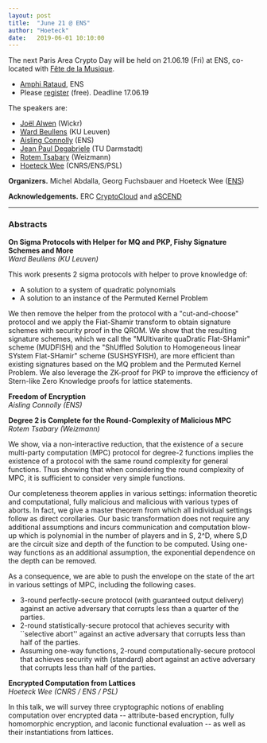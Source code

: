 ```yaml
---
layout: post
title:  "June 21 @ ENS"
author: "Hoeteck"
date:   2019-06-01 10:10:00
---
```


The next Paris Area Crypto Day will be held on 21.06.19 (Fri) at
ENS, co-located with [Fête de la Musique](https://quefaire.paris.fr/40919/fete-de-la-musique).

* [Amphi Rataud](https://www.di.ens.fr/AccesDI.html.fr), ENS
* Please [register](https://docs.google.com/forms/d/e/1FAIpQLSdU9SDqLdHWnDRSyj-AKfPzGAsiwA9Ih_1sne8J3RXFDsAWLA/viewform) (free). Deadline 17.06.19

The speakers are:

* [Joël Alwen](#JA) (Wickr) 
* [Ward Beullens](#WB) (KU Leuven)
* [Aisling Connolly](#AC) (ENS)
* [Jean Paul Degabriele](#JP) (TU Darmstadt)
* [Rotem Tsabary](#RT) (Weizmann)
* [Hoeteck Wee](#HW) (CNRS/ENS/PSL)

<!--

### Program

| &nbsp;9:50&nbsp;-&nbsp;10:00&nbsp;&nbsp; | Welcome
| 10:00 - 11:00 | [Anne Canteaut](#AC) Algebraic Distinguishers against Symmetric Primitives
| 11:00 - 12:00 | [Leonid Reyzin](#LR) On Memory Hardness of SCrypt
| 12:00 - 14:00 | Lunch 
| 14:00 - 15:30 | [Victor Shoup](#VS) Hash Proof Systems, Old and New
| 15:30 - 16:00 | Coffee Break
| 16:00 - 17:00 | [Rafael Pass](#RP) Analysis of the Blockchain Protocol in Asynchronous Networks
-->

**Organizers.** Michel Abdalla, Georg Fuchsbauer and Hoeteck Wee ([ENS](https://crypto.di.ens.fr/web2py))

**Acknowledgements.** ERC [CryptoCloud](http://www.di.ens.fr/~pointche/CryptoCloud/) and [aSCEND](http://cordis.europa.eu/project/rcn/193658_en.html)


----------------

### Abstracts

**<a name="WB"></a>On Sigma Protocols with Helper for MQ and PKP, Fishy Signature Schemes and More**<br>
*Ward Beullens (KU Leuven)*

This work presents 2 sigma protocols with helper to prove knowledge of:

* A solution to a system of quadratic polynomials
* A solution to an instance of the Permuted Kernel Problem

We then remove the helper from the protocol with a "cut-and-choose" protocol and we apply the Fiat-Shamir transform to obtain signature schemes with security proof in the QROM. We show that the resulting signature schemes, which we call the "MUltivarite quaDratic FIat-SHamir" scheme (MUDFISH) and the "ShUffled Solution to Homogeneous linear SYstem FIat-SHamir" scheme (SUSHSYFISH), are more efficient than existing signatures based on the MQ problem and the Permuted Kernel Problem. We also leverage the ZK-proof for PKP to improve the efficiency of Stern-like Zero Knowledge proofs for lattice statements.

**<a name="AC"></a>Freedom of Encryption**<br>
*Aisling Connolly (ENS)*

**<a name="RT"></a>Degree 2 is Complete for the Round-Complexity of Malicious MPC**<br>
*Rotem Tsabary (Weizmann)*

We show, via a non-interactive reduction, that the existence of a secure multi-party computation (MPC) protocol for degree-2 functions implies the existence of a protocol with the same round complexity for general functions. Thus showing that when considering the round complexity of MPC, it is sufficient to consider very simple functions.

Our completeness theorem applies in various settings: information theoretic and computational, fully malicious and malicious with various types of aborts. In fact, we give a master theorem from which all individual settings follow as direct corollaries. Our basic transformation does not require any additional assumptions and incurs communication and computation blow-up which is polynomial in the number of players and in S, 2^D, where S,D are the circuit size and depth of the function to be computed. Using one-way functions as an additional assumption, the exponential dependence on the depth can be removed.

As a consequence, we are able to push the envelope on the state of the art in various settings of MPC, including the following cases.

* 3-round perfectly-secure protocol (with guaranteed output delivery) against an active adversary that corrupts less than a quarter of the parties.
* 2-round statistically-secure protocol that achieves security with ``selective abort'' against an active adversary that corrupts less than half of the parties.
* Assuming one-way functions, 2-round computationally-secure protocol that achieves security with (standard) abort against an active adversary that corrupts less than half of the parties.
	  

**<a name="HW"></a>Encrypted Computation from Lattices**<br>
*Hoeteck Wee (CNRS / ENS / PSL)*

In this talk, we will survey three cryptographic notions of enabling
computation over encrypted data -- attribute-based encryption, fully
homomorphic encryption, and laconic functional evaluation -- as well
as their instantiations from lattices.
